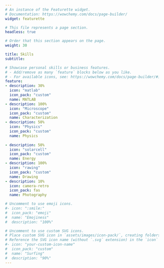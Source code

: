 ```yaml
---
# An instance of the Featurette widget.
# Documentation: https://wowchemy.com/docs/page-builder/
widget: featurette

# This file represents a page section.
headless: true

# Order that this section appears on the page.
weight: 30

title: Skills
subtitle:

# Showcase personal skills or business features.
# - Add/remove as many `feature` blocks below as you like.
# - For available icons, see: https://wowchemy.com/docs/page-builder/#icons
feature:
- description: 30%
  icon: "matlab"
  icon_pack: "custom"
  name: MATLAB
- description: 100%
  icon: "Microscope"
  icon_pack: "custom"
  name: Characterization
- description: 50%
  icon: "Physics"
  icon_pack: "custom"
  name: Physics
  
- description: 50%
  icon: "solarcell"
  icon_pack: "custom"
  name: Energy
- description: 100%
  icon: "rawing"
  icon_pack: "custom"
  name: Drawing
- description: 10%
  icon: camera-retro
  icon_pack: fas
  name: Photography

# Uncomment to use emoji icons.
#- icon: ":smile:"
#  icon_pack: "emoji"
#  name: "Emojiness"
#  description: "100%"  

# Uncomment to use custom SVG icons.
# Place custom SVG icon in `assets/images/icon-pack/`, creating folders if necessary.
# Reference the SVG icon name (without `.svg` extension) in the `icon` field.
#- icon: "your-custom-icon-name"
#  icon_pack: "custom"
#  name: "Surfing"
#  description: "90%"
---
```

